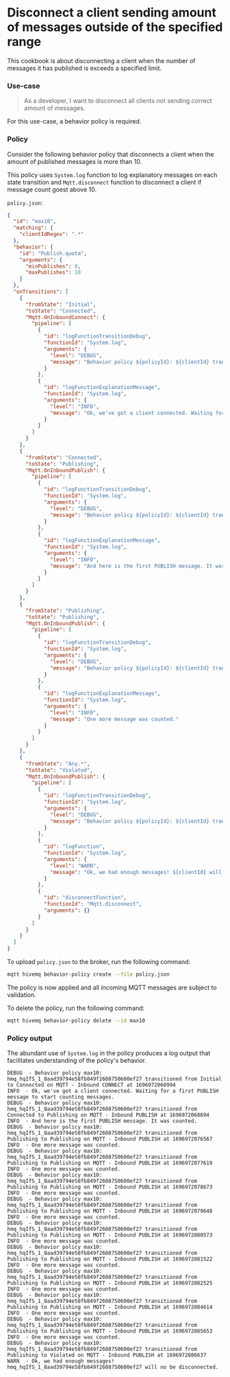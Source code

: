 # Disconnect a client sending amount of messages outside of the specified range
This cookbook is about disconnecting a client when the number of messages it has published is exceeds a specified limit.


### Use-case
> As a developer, I want to disconnect all clients not sending correct amount of messages.

For this use-case, a behavior policy is required.


### Policy

Consider the following behavior policy that disconnects a client when the amount of published messages is more than 10.

This policy uses `System.log` function to log explanatory messages on each state transition and `Mqtt.disconnect` function to disconnect a client if message count goest above 10.

`policy.json`:
```json
{
  "id": "max10",
  "matching": {
    "clientIdRegex": ".*"
  },
  "behavior": {
    "id": "Publish.quota",
    "arguments": {
      "minPublishes": 0,
      "maxPublishes": 10
    }
  },
  "onTransitions": [
    {
      "fromState": "Initial",
      "toState": "Connected",
      "Mqtt.OnInboundConnect": {
        "pipeline": [
          {
            "id": "logFunctionTransitionDebug",
            "functionId": "System.log",
            "arguments": {
              "level": "DEBUG",
              "message": "Behavior policy ${policyId}: ${clientId} transitioned from ${fromState} to ${toState} on ${triggerEvent} at ${timestamp}"
            }
          },
          {
            "id": "logFunctionExplanationMessage",
            "functionId": "System.log",
            "arguments": {
              "level": "INFO",
              "message": "Ok, we've got a client connected. Waiting for a first PUBLISH message to start counting messages."
            }
          }
        ]
      }
    },
    {
      "fromState": "Connected",
      "toState": "Publishing",
      "Mqtt.OnInboundPublish": {
        "pipeline": [
          {
            "id": "logFunctionTransitionDebug",
            "functionId": "System.log",
            "arguments": {
              "level": "DEBUG",
              "message": "Behavior policy ${policyId}: ${clientId} transitioned from ${fromState} to ${toState} on ${triggerEvent} at ${timestamp}"
            }
          },
          {
            "id": "logFunctionExplanationMessage",
            "functionId": "System.log",
            "arguments": {
              "level": "INFO",
              "message": "And here is the first PUBLISH message. It was counted."
            }
          }
        ]
      }
    },
    {
      "fromState": "Publishing",
      "toState": "Publishing",
      "Mqtt.OnInboundPublish": {
        "pipeline": [
          {
            "id": "logFunctionTransitionDebug",
            "functionId": "System.log",
            "arguments": {
              "level": "DEBUG",
              "message": "Behavior policy ${policyId}: ${clientId} transitioned from ${fromState} to ${toState} on ${triggerEvent} at ${timestamp}"
            }
          },
          {
            "id": "logFunctionExplanationMessage",
            "functionId": "System.log",
            "arguments": {
              "level": "INFO",
              "message": "One more message was counted."
            }
          }
        ]
      }
    },
    {
      "fromState": "Any.*",
      "toState": "Violated",
      "Mqtt.OnInboundPublish": {
        "pipeline": [
          {
            "id": "logFunctionTransitionDebug",
            "functionId": "System.log",
            "arguments": {
              "level": "DEBUG",
              "message": "Behavior policy ${policyId}: ${clientId} transitioned from ${fromState} to ${toState} on ${triggerEvent} at ${timestamp}"
            }
          },
          {
            "id": "logFunction",
            "functionId": "System.log",
            "arguments": {
              "level": "WARN",
              "message": "Ok, we had enough messages! ${clientId} will now be disconnected."
            }
          },
          {
            "id": "disconnectFunction",
            "functionId": "Mqtt.disconnect",
            "arguments": {}
          }
        ]
      }
    }
  ]
}
```

To upload `policy.json` to the broker, run the following command:

```bash
mqtt hivemq behavior-policy create --file policy.json
```

The policy is now applied and all incoming MQTT messages are subject to validation.

To delete the policy, run the following command:

```bash
mqtt hivemq behavior-policy delete --id max10
```


### Policy output

The abundant use of `System.log` in the policy produces a log output that facilitates understanding of the policy's behavior.

```text
DEBUG  - Behavior policy max10: hmq_hqIfS_1_8aad39794e58fb849f2608750600ef27 transitioned from Initial to Connected on MQTT - Inbound CONNECT at 1696972060994
INFO  - Ok, we've got a client connected. Waiting for a first PUBLISH message to start counting messages.
DEBUG  - Behavior policy max10: hmq_hqIfS_1_8aad39794e58fb849f2608750600ef27 transitioned from Connected to Publishing on MQTT - Inbound PUBLISH at 1696972068694
INFO  - And here is the first PUBLISH message. It was counted.
DEBUG  - Behavior policy max10: hmq_hqIfS_1_8aad39794e58fb849f2608750600ef27 transitioned from Publishing to Publishing on MQTT - Inbound PUBLISH at 1696972076567
INFO  - One more message was counted.
DEBUG  - Behavior policy max10: hmq_hqIfS_1_8aad39794e58fb849f2608750600ef27 transitioned from Publishing to Publishing on MQTT - Inbound PUBLISH at 1696972077619
INFO  - One more message was counted.
DEBUG  - Behavior policy max10: hmq_hqIfS_1_8aad39794e58fb849f2608750600ef27 transitioned from Publishing to Publishing on MQTT - Inbound PUBLISH at 1696972078673
INFO  - One more message was counted.
DEBUG  - Behavior policy max10: hmq_hqIfS_1_8aad39794e58fb849f2608750600ef27 transitioned from Publishing to Publishing on MQTT - Inbound PUBLISH at 1696972079648
INFO  - One more message was counted.
DEBUG  - Behavior policy max10: hmq_hqIfS_1_8aad39794e58fb849f2608750600ef27 transitioned from Publishing to Publishing on MQTT - Inbound PUBLISH at 1696972080573
INFO  - One more message was counted.
DEBUG  - Behavior policy max10: hmq_hqIfS_1_8aad39794e58fb849f2608750600ef27 transitioned from Publishing to Publishing on MQTT - Inbound PUBLISH at 1696972081522
INFO  - One more message was counted.
DEBUG  - Behavior policy max10: hmq_hqIfS_1_8aad39794e58fb849f2608750600ef27 transitioned from Publishing to Publishing on MQTT - Inbound PUBLISH at 1696972082525
INFO  - One more message was counted.
DEBUG  - Behavior policy max10: hmq_hqIfS_1_8aad39794e58fb849f2608750600ef27 transitioned from Publishing to Publishing on MQTT - Inbound PUBLISH at 1696972084614
INFO  - One more message was counted.
DEBUG  - Behavior policy max10: hmq_hqIfS_1_8aad39794e58fb849f2608750600ef27 transitioned from Publishing to Publishing on MQTT - Inbound PUBLISH at 1696972085653
INFO  - One more message was counted.
DEBUG  - Behavior policy max10: hmq_hqIfS_1_8aad39794e58fb849f2608750600ef27 transitioned from Publishing to Violated on MQTT - Inbound PUBLISH at 1696972086637
WARN  - Ok, we had enough messages! hmq_hqIfS_1_8aad39794e58fb849f2608750600ef27 will no be disconnected.
```
